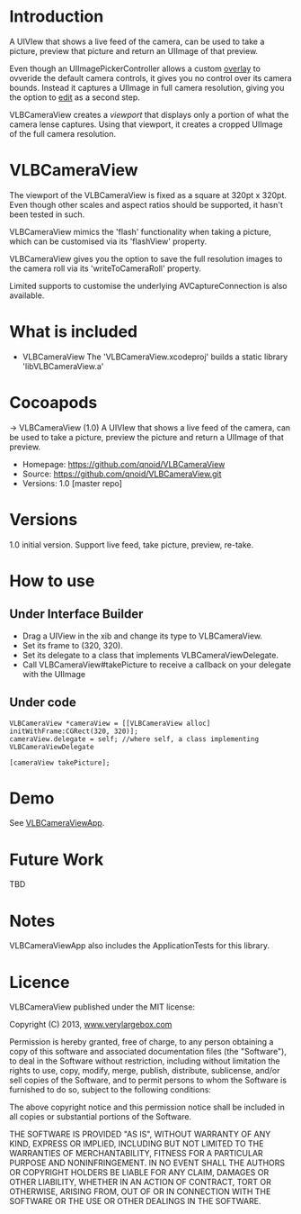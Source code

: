 # Introduction
A UIVIew that shows a live feed of the camera, can be used to take a picture, preview that picture and return an UIImage of that preview.

Even though an UIImagePickerController allows a custom [overlay][2] to ovveride the default camera controls, it gives you no control over its camera bounds. Instead it captures a UIImage in full camera resolution, giving you the option to [edit][3] as a second step.

VLBCameraView creates a *viewport* that displays only a portion of what the camera lense captures. Using that viewport, it creates a cropped UIImage of the full camera resolution. 

# VLBCameraView
The viewport of the VLBCameraView is fixed as a square at 320pt x 320pt. Even though other scales and aspect ratios should be supported, it hasn't been tested in such.

VLBCameraView mimics the 'flash' functionality when taking a picture,  which can be customised via its 'flashView' property.

VLBCameraView gives you the option to save the full resolution images to the camera roll via its 'writeToCameraRoll' property.

Limited supports to customise the underlying AVCaptureConnection is also available.
 
# What is included

* VLBCameraView
The 'VLBCameraView.xcodeproj' builds a static library 'libVLBCameraView.a'

# Cocoapods

-> VLBCameraView (1.0)
   A UIVIew that shows a live feed of the camera, can be used to take a picture, preview the picture and return a UIImage of that preview.
   - Homepage: https://github.com/qnoid/VLBCameraView
   - Source:   https://github.com/qnoid/VLBCameraView.git
   - Versions: 1.0 [master repo]


# Versions
1.0 initial version. Support live feed, take picture, preview, re-take.

# How to use

## Under Interface Builder
* Drag a UIView in the xib and change its type to VLBCameraView.
* Set its frame to (320, 320).
* Set its delegate to a class that implements VLBCameraViewDelegate.
* Call VLBCameraView#takePicture to receive a callback on your delegate with the UIImage

## Under code

	VLBCameraView *cameraView = [[VLBCameraView alloc] initWithFrame:CGRect(320, 320)];
	cameraView.delegate = self; //where self, a class implementing VLBCameraViewDelegate
  	
	[cameraView takePicture];

# Demo

See [VLBCameraViewApp][1].

# Future Work

TBD

# Notes

VLBCameraViewApp also includes the ApplicationTests for this library.

[1]: https://github.com/qnoid/VLBCameraViewApp
[2]: http://developer.apple.com/library/ios/#documentation/uikit/reference/UIImagePickerController_Class/UIImagePickerController/UIImagePickerController.html#//apple_ref/occ/instp/UIImagePickerController/cameraOverlayView
[3]: http://developer.apple.com/library/ios/#documentation/uikit/reference/UIImagePickerController_Class/UIImagePickerController/UIImagePickerController.html#//apple_ref/occ/instp/UIImagePickerController/allowsEditing

# Licence

VLBCameraView published under the MIT license:

Copyright (C) 2013, www.verylargebox.com

Permission is hereby granted, free of charge, to any person obtaining a copy of this software and associated documentation files (the "Software"), to deal in the Software without restriction, including without limitation the rights to use, copy, modify, merge, publish, distribute, sublicense, and/or sell copies of the Software, and to permit persons to whom the Software is furnished to do so, subject to the following conditions:

The above copyright notice and this permission notice shall be included in all copies or substantial portions of the Software.

THE SOFTWARE IS PROVIDED "AS IS", WITHOUT WARRANTY OF ANY KIND, EXPRESS OR IMPLIED, INCLUDING BUT NOT LIMITED TO THE WARRANTIES OF MERCHANTABILITY, FITNESS FOR A PARTICULAR PURPOSE AND NONINFRINGEMENT. IN NO EVENT SHALL THE AUTHORS OR COPYRIGHT HOLDERS BE LIABLE FOR ANY CLAIM, DAMAGES OR OTHER LIABILITY, WHETHER IN AN ACTION OF CONTRACT, TORT OR OTHERWISE, ARISING FROM, OUT OF OR IN CONNECTION WITH THE SOFTWARE OR THE USE OR OTHER DEALINGS IN THE SOFTWARE.

